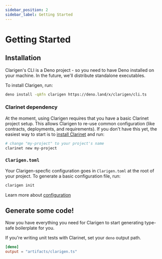 ```yaml
---
sidebar_position: 2
sidebar_label: Getting Started
---
```


# Getting Started

## Installation

Clarigen's CLI is a Deno project - so you need to have Deno installed on your machine. In the future, we'll distribute standalone executables.

To install Clarigen, run:

```bash
deno install -qAfn clarigen https://deno.land/x/clarigen/cli.ts
```

### Clarinet dependency

At the moment, using Clarigen requires that you have a basic Clarinet project setup. This allows Clarigen to re-use common configuration (like contracts, deployments, and requirements). If you don't have this yet, the easiest way to start is to [install Clarinet](https://github.com/hirosystems/clarinet#installation) and run:

```bash
# change "my-project" to your project's name
clarinet new my-project
```

### `Clarigen.toml`

Your Clarigen-specfic configuration goes in `Clarigen.toml` at the root of your project. To generate a basic configuration file, run:

```bash
clarigen init
```

Learn more about [configuration](./configuration.md)

## Generate some code!

Now you have everything you need for Clarigen to start generating type-safe boilerplate for you.

If you're writing unit tests with Clarinet, set your `deno` output path.

```toml title="Clarigen.toml"
[deno]
output = "artifacts/clarigen.ts"
```
